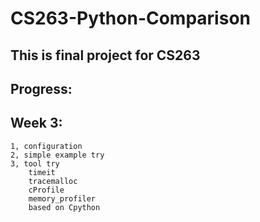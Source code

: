 # CS263-Python-Comparison

## This is final project for CS263

## Progress:
  ## Week 3:
	1, configuration
	2, simple example try
	3, tool try
  		timeit
  		tracemalloc
  		cProfile
  		memory_profiler
  		based on Cpython

    